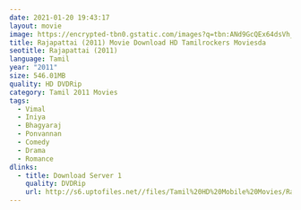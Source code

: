 ```yaml
---
date: 2021-01-20 19:43:17
layout: movie
image: https://encrypted-tbn0.gstatic.com/images?q=tbn:ANd9GcQEx64dsVh_Q4JNNKF4FnJ5PhNePCIMB1rUFg&usqp=CAU
title: Rajapattai (2011) Movie Download HD Tamilrockers Moviesda
seotitle: Rajapattai (2011)
language: Tamil
year: "2011"
size: 546.01MB
quality: HD DVDRip
category: Tamil 2011 Movies
tags:
  - Vimal
  - Iniya
  - Bhagyaraj
  - Ponvannan
  - Comedy
  - Drama
  - Romance
dlinks:
  - title: Download Server 1
    quality: DVDRip
    url: http://s6.uptofiles.net//files/Tamil%20HD%20Mobile%20Movies/Rajapattai%20(2011)/Mp4%20HD%20(640x360)/Rajapattai%20(2011)%20Single%20Part%20(640x360).mp4
---
```

